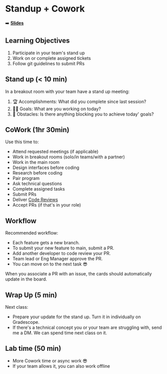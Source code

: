 <!-- .slide: data-background="./Images/header.svg" data-background-repeat="none" data-background-size="40% 40%" data-background-position="center 10%" class="header" -->
# Standup + Cowork

<!-- Put a link to the slides so that students can find them -->

➡️ [**Slides**](https://make-school-courses.github.io/MOB-2.9-Technical-Seminar-MOB/Slides/Lesson4/Lesson4.html ':ignore')

<!-- > -->

## Learning Objectives

1. Participate in your team's stand up
1. Work on or complete assigned tickets
1. Follow git guidelines to submit PRs

<!-- > -->

## Stand up (< 10 min)

In a breakout room with your team have a stand up meeting:

1. 🏆 Accomplishments: What did you complete since last session?
2. 💪🏼 Goals: What are you working on today?
3. 🚧 Obstacles: Is there anything blocking you to achieve today' goals?

<!-- > -->

## CoWork (1hr 30min)

Use this time to:

- Attend requested meetings (if applicable)
- Work in breakout rooms (solo/in teams/with a partner)
- Work in the main room
- Design interfaces before coding
- Research before coding
- Pair program
- Ask technical questions
- Complete assigned tasks
- Submit PRs
- Deliver [Code Reviews](CodeReviewGuide.md)
- Accept PRs (if that's in your role)

<!-- > -->

## Workflow

Recommended workflow:

- Each feature gets a new branch.
- To submit your new feature to main, submit a PR.
- Add another developer to code review your PR.
- Team lead or Eng Manager approve the PR.
- You can move on to the next task 😎

When you associate a PR with an issue, the cards should automatically update in the board.

<!-- > -->

## Wrap Up (5 min)

Next class:

- Prepare your update for the stand up. Turn it in individually on Gradescope.
- If there's a technical concept you or your team are struggling with, send me a DM. We can spend time next class on it.

<!-- > -->

## Lab time (50 min)

- More Cowork time or async work 😎
- If your team allows it, you can also work offline
